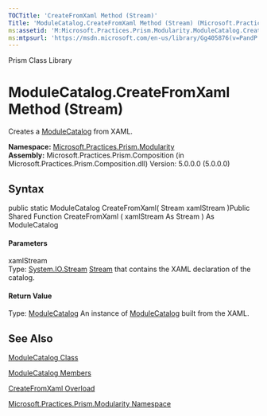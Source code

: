 ```yaml
---
TOCTitle: 'CreateFromXaml Method (Stream)'
Title: 'ModuleCatalog.CreateFromXaml Method (Stream) (Microsoft.Practices.Prism.Modularity)'
ms:assetid: 'M:Microsoft.Practices.Prism.Modularity.ModuleCatalog.CreateFromXaml(System.IO.Stream)'
ms:mtpsurl: 'https://msdn.microsoft.com/en-us/library/Gg405876(v=PandP.50)'
---
```


Prism Class Library

ModuleCatalog.CreateFromXaml Method (Stream)
================================================

Creates a [ModuleCatalog](https://msdn.microsoft.com/t:microsoft.practices.prism.modularity.modulecatalog) from XAML.

**Namespace:** [Microsoft.Practices.Prism.Modularity](https://msdn.microsoft.com/n:microsoft.practices.prism.modularity)
**Assembly:** Microsoft.Practices.Prism.Composition (in Microsoft.Practices.Prism.Composition.dll) Version: 5.0.0.0 (5.0.0.0)

## Syntax


<span id="syntaxToggle"></span>public static ModuleCatalog CreateFromXaml( Stream xamlStream )Public Shared Function CreateFromXaml ( xamlStream As Stream ) As ModuleCatalog
#### Parameters

xamlStream  
Type: [System.IO.Stream](http://msdn2.microsoft.com/en-us/library/8f86tw9e)
[Stream](http://msdn2.microsoft.com/en-us/library/8f86tw9e) that contains the XAML declaration of the catalog.

#### Return Value

Type: [ModuleCatalog](https://msdn.microsoft.com/t:microsoft.practices.prism.modularity.modulecatalog)
An instance of [ModuleCatalog](https://msdn.microsoft.com/t:microsoft.practices.prism.modularity.modulecatalog) built from the XAML.

See Also
--------


[ModuleCatalog Class](https://msdn.microsoft.com/t:microsoft.practices.prism.modularity.modulecatalog)

[ModuleCatalog Members](https://msdn.microsoft.com/allmembers.t:microsoft.practices.prism.modularity.modulecatalog)

[CreateFromXaml Overload](https://msdn.microsoft.com/overload:microsoft.practices.prism.modularity.modulecatalog.createfromxaml)

[Microsoft.Practices.Prism.Modularity Namespace](https://msdn.microsoft.com/n:microsoft.practices.prism.modularity)
